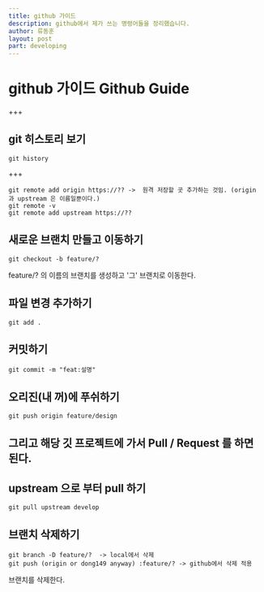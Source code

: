 ```yaml
---
title: github 가이드
description: github에서 제가 쓰는 명령어들을 정리했습니다.
author: 류동훈
layout: post
part: developing
---
```


github 가이드
Github Guide
======

+++

## git 히스토리 보기

```
git history
```

+++

```
git remote add origin https://?? ->  원격 저장할 곳 추가하는 것임. (origin 과 upstream 은 이름일뿐이다.)
git remote -v
git remote add upstream https://??
```

## 새로운 브랜치 만들고 이동하기

```
git checkout -b feature/?
```

feature/? 의 이름의 브랜치를 생성하고 '그' 브랜치로 이동한다.

## 파일 변경 추가하기

```
git add .
```

## 커밋하기

```
git commit -m "feat:설명"
```

## 오리진(내 꺼)에 푸쉬하기

```
git push origin feature/design
```

## 그리고 해당 깃 프로젝트에 가서 Pull / Request 를 하면 된다.

## upstream 으로 부터 pull 하기

```
git pull upstream develop
```

## 브랜치 삭제하기

```
git branch -D feature/?  -> local에서 삭제
git push (origin or dong149 anyway) :feature/? -> github에서 삭제 적용
```

브랜치를 삭제한다.
